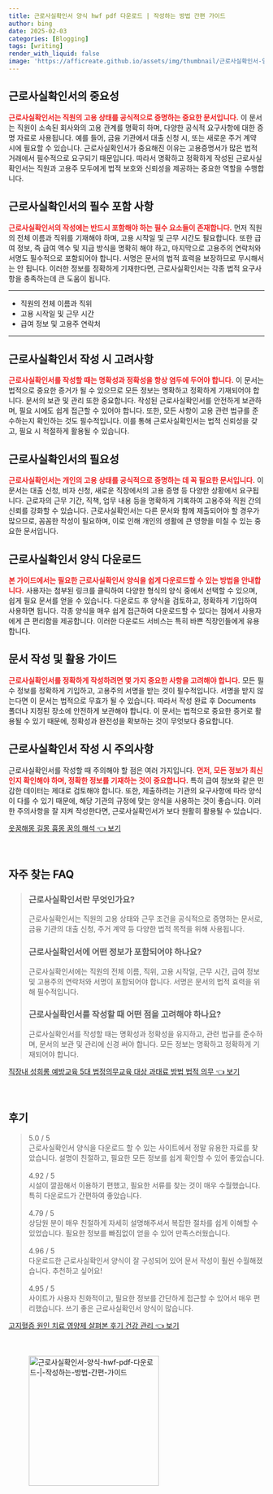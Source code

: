 ```yaml
---
title: 근로사실확인서 양식 hwf pdf 다운로드 | 작성하는 방법 간편 가이드
author: bing
date: 2025-02-03
categories: [Blogging]
tags: [writing]
render_with_liquid: false
image: 'https://afficreate.github.io/assets/img/thumbnail/근로사실확인서-양식-hwf-pdf-다운로드-|-작성하는-방법-간편-가이드.webp'
---
```



<h2 id='근로사실확인서의_중요성'>근로사실확인서의 중요성</h2>

<p><b><span style="color: #ee2323;">근로사실확인서는 직원의 고용 상태를 공식적으로 증명하는 중요한 문서입니다.</span></b> 이 문서는 직원이 소속된 회사와의 고용 관계를 명확히 하며, 다양한 공식적 요구사항에 대한 증명 자료로 사용됩니다. 예를 들어, 금융 기관에서 대출 신청 시, 또는 새로운 주거 계약 시에 필요할 수 있습니다. 근로사실확인서가 중요해진 이유는 고용증명서가 많은 법적 거래에서 필수적으로 요구되기 때문입니다. 따라서 명확하고 정확하게 작성된 근로사실확인서는 직원과 고용주 모두에게 법적 보호와 신뢰성을 제공하는 중요한 역할을 수행합니다.</p>

<h2 id='근로사실확인서의_필수_포함_사항'>근로사실확인서의 필수 포함 사항</h2>

<p><b><span style="color: #ee2323;">근로사실확인서의 작성에는 반드시 포함해야 하는 필수 요소들이 존재합니다.</span></b> 먼저 직원의 전체 이름과 직위를 기재해야 하며, 고용 시작일 및 근무 시간도 필요합니다. 또한 급여 정보, 즉 급여 액수 및 지급 방식을 명확히 해야 하고, 마지막으로 고용주의 연락처와 서명도 필수적으로 포함되어야 합니다. 서명은 문서의 법적 효력을 보장하므로 무시해서는 안 됩니다. 이러한 정보를 정확하게 기재한다면, 근로사실확인서는 각종 법적 요구사항을 충족하는데 큰 도움이 됩니다.</p>

<hr />

<ul>
    <li>직원의 전체 이름과 직위</li>
    <li>고용 시작일 및 근무 시간</li>
    <li>급여 정보 및 고용주 연락처</li>
</ul>

<hr />

<h2 id='근로사실확인서_작성_시_고려사항'>근로사실확인서 작성 시 고려사항</h2>

<p><b><span style="color: #ee2323;">근로사실확인서를 작성할 때는 명확성과 정확성을 항상 염두에 두어야 합니다.</span></b> 이 문서는 법적으로 중요한 증거가 될 수 있으므로 모든 정보는 명확하고 정확하게 기재되어야 합니다. 문서의 보관 및 관리 또한 중요합니다. 작성된 근로사실확인서를 안전하게 보관하며, 필요 시에도 쉽게 접근할 수 있어야 합니다. 또한, 모든 사항이 고용 관련 법규를 준수하는지 확인하는 것도 필수적입니다. 이를 통해 근로사실확인서는 법적 신뢰성을 갖고, 필요 시 적절하게 활용될 수 있습니다.</p>

<h2 id='근로사실확인서의_필요성'>근로사실확인서의 필요성</h2>

<p><b><span style="color: #ee2323;">근로사실확인서는 개인의 고용 상태를 공식적으로 증명하는 데 꼭 필요한 문서입니다.</span></b> 이 문서는 대출 신청, 비자 신청, 새로운 직장에서의 고용 증명 등 다양한 상황에서 요구됩니다. 근로자의 근무 기간, 직책, 업무 내용 등을 명확하게 기록하여 고용주와 직원 간의 신뢰를 강화할 수 있습니다. 근로사실확인서는 다른 문서와 함께 제출되어야 할 경우가 많으므로, 꼼꼼한 작성이 필요하며, 이로 인해 개인의 생활에 큰 영향을 미칠 수 있는 중요한 문서입니다.</p>

<h2 id='근로사실확인서_양식_다운로드'>근로사실확인서 양식 다운로드</h2>

<p><b><span style="color: #ee2323;">본 가이드에서는 필요한 근로사실확인서 양식을 쉽게 다운로드할 수 있는 방법을 안내합니다.</span></b> 사용자는 첨부된 링크를 클릭하여 다양한 형식의 양식 중에서 선택할 수 있으며, 쉽게 필요 문서를 얻을 수 있습니다. 다운로드 후 양식을 검토하고, 정확하게 기입하여 사용하면 됩니다. 각종 양식을 매우 쉽게 접근하여 다운로드할 수 있다는 점에서 사용자에게 큰 편리함을 제공합니다. 이러한 다운로드 서비스는 특히 바쁜 직장인들에게 유용합니다.</p>

<h2 id='문서_작성_및_활용_가이드'>문서 작성 및 활용 가이드</h2>

<p><b><span style="color: #ee2323;">근로사실확인서를 정확하게 작성하려면 몇 가지 중요한 사항을 고려해야 합니다.</span></b> 모든 필수 정보를 정확하게 기입하고, 고용주의 서명을 받는 것이 필수적입니다. 서명을 받지 않는다면 이 문서는 법적으로 무효가 될 수 있습니다. 따라서 작성 완료 후 Documents 폴더나 지정된 장소에 안전하게 보관해야 합니다. 이 문서는 법적으로 중요한 증거로 활용될 수 있기 때문에, 정확성과 완전성을 확보하는 것이 무엇보다 중요합니다.</p>

<h2 id='근로사실확인서_작성_시_주의사항'>근로사실확인서 작성 시 주의사항</h2>

<p>근로사실확인서를 작성할 때 주의해야 할 점은 여러 가지입니다. <b><span style="color: #ee2323;">먼저, 모든 정보가 최신인지 확인해야 하며, 정확한 정보를 기재하는 것이 중요합니다.</span></b> 특히 급여 정보와 같은 민감한 데이터는 제대로 검토해야 합니다. 또한, 제출하려는 기관의 요구사항에 따라 양식이 다를 수 있기 때문에, 해당 기관의 규정에 맞는 양식을 사용하는 것이 좋습니다. 이러한 주의사항을 잘 지켜 작성한다면, 근로사실확인서가 보다 원활히 활용될 수 있습니다.</p>


<p><a class="click-button" title="옷꿈해몽 길몽 흉몽 꿈의 해석" href="https://afficreate.github.io/posts/%EC%98%B7%EA%BF%88%ED%95%B4%EB%AA%BD-%EA%B8%B8%EB%AA%BD-%ED%9D%89%EB%AA%BD-%EA%BF%88%EC%9D%98-%ED%95%B4%EC%84%9D/" rel="dofollow">옷꿈해몽 길몽 흉몽 꿈의 해석 👈 보기</a></p><br>
<h2 id='자주_찾는_FAQ'>자주 찾는 FAQ</h2>
<div itemscope="" itemtype="https://schema.org/FAQPage"> 
<blockquote> 
<div itemscope="" itemprop="mainEntity" itemtype="https://schema.org/Question"> 
<h3 itemprop="name">근로사실확인서란 무엇인가요?</h3> 
<div itemscope="" itemprop="acceptedAnswer" itemtype="https://schema.org/Answer"> 
<span itemprop="text"> 
<p>근로사실확인서는 직원의 고용 상태와 근무 조건을 공식적으로 증명하는 문서로, 금융 기관의 대출 신청, 주거 계약 등 다양한 법적 목적을 위해 사용됩니다.</p> 
</span> 
</div> 
</div> 

<div itemscope="" itemprop="mainEntity" itemtype="https://schema.org/Question"> 
<h3 itemprop="name">근로사실확인서에 어떤 정보가 포함되어야 하나요?</h3> 
<div itemscope="" itemprop="acceptedAnswer" itemtype="https://schema.org/Answer"> 
<span itemprop="text"> 
<p>근로사실확인서에는 직원의 전체 이름, 직위, 고용 시작일, 근무 시간, 급여 정보 및 고용주의 연락처와 서명이 포함되어야 합니다. 서명은 문서의 법적 효력을 위해 필수적입니다.</p> 
</span> 
</div> 
</div> 

<div itemscope="" itemprop="mainEntity" itemtype="https://schema.org/Question"> 
<h3 itemprop="name">근로사실확인서를 작성할 때 어떤 점을 고려해야 하나요?</h3> 
<div itemscope="" itemprop="acceptedAnswer" itemtype="https://schema.org/Answer"> 
<span itemprop="text"> 
<p>근로사실확인서를 작성할 때는 명확성과 정확성을 유지하고, 관련 법규를 준수하며, 문서의 보관 및 관리에 신경 써야 합니다. 모든 정보는 명확하고 정확하게 기재되어야 합니다.</p> 
</span> 
</div> 
</div> 
</blockquote> 
</div>
<p><a class="click-button" title="직장내 성희롱 예방교육 5대 법정의무교육 대상 과태료 방법 법적 의무" href="https://afficreate.github.io/posts/%EC%A7%81%EC%9E%A5%EB%82%B4-%EC%84%B1%ED%9D%AC%EB%A1%B1-%EC%98%88%EB%B0%A9%EA%B5%90%EC%9C%A1-5%EB%8C%80-%EB%B2%95%EC%A0%95%EC%9D%98%EB%AC%B4%EA%B5%90%EC%9C%A1-%EB%8C%80%EC%83%81-%EA%B3%BC%ED%83%9C%EB%A3%8C-%EB%B0%A9%EB%B2%95-%EB%B2%95%EC%A0%81-%EC%9D%98%EB%AC%B4/" rel="dofollow">직장내 성희롱 예방교육 5대 법정의무교육 대상 과태료 방법 법적 의무 👈 보기</a></p><br>
<h2 id='후기'>후기</h2>
<div itemscope itemtype="https://schema.org/Product">
  <blockquote>
  <div itemprop="review" itemscope itemtype="https://schema.org/Review">
      <div itemprop="reviewRating" itemscope itemtype="https://schema.org/Rating"> <span itemprop="ratingValue">5.0</span> / <span itemprop="bestRating">5</span> </div>
      <span itemprop="reviewBody">근로사실확인서 양식을 다운로드 할 수 있는 사이트에서 정말 유용한 자료를 찾았습니다. 설명이 친절하고, 필요한 모든 정보를 쉽게 확인할 수 있어 좋았습니다.</span>
  </div>
  <br>
  <div itemprop="review" itemscope itemtype="https://schema.org/Review">
      <div itemprop="reviewRating" itemscope itemtype="https://schema.org/Rating"> <span itemprop="ratingValue">4.92</span> / <span itemprop="bestRating">5</span> </div>
      <span itemprop="reviewBody">시설이 깔끔해서 이용하기 편했고, 필요한 서류를 찾는 것이 매우 수월했습니다. 특히 다운로드가 간편하여 좋았습니다.</span>
  </div>
  <br>
  <div itemprop="review" itemscope itemtype="https://schema.org/Review">
      <div itemprop="reviewRating" itemscope itemtype="https://schema.org/Rating"> <span itemprop="ratingValue">4.79</span> / <span itemprop="bestRating">5</span> </div>
      <span itemprop="reviewBody">상담원 분이 매우 친절하게 자세히 설명해주셔서 복잡한 절차를 쉽게 이해할 수 있었습니다. 필요한 정보를 빠짐없이 얻을 수 있어 만족스러웠습니다.</span>
  </div>
  <br>
  <div itemprop="review" itemscope itemtype="https://schema.org/Review">
      <div itemprop="reviewRating" itemscope itemtype="https://schema.org/Rating"> <span itemprop="ratingValue">4.96</span> / <span itemprop="bestRating">5</span> </div>
      <span itemprop="reviewBody">다운로드한 근로사실확인서 양식이 잘 구성되어 있어 문서 작성이 훨씬 수월해졌습니다. 추천하고 싶어요!</span>
  </div>
  <br>
  <div itemprop="review" itemscope itemtype="https://schema.org/Review">
      <div itemprop="reviewRating" itemscope itemtype="https://schema.org/Rating"> <span itemprop="ratingValue">4.95</span> / <span itemprop="bestRating">5</span> </div>
      <span itemprop="reviewBody">사이트가 사용자 친화적이고, 필요한 정보를 간단하게 접근할 수 있어서 매우 편리했습니다. 쓰기 좋은 근로사실확인서 양식이 많습니다.</span>
  </div>
  </blockquote>
</div>
<p><a class="click-button" title="고지혈증 원인 치료 영양제 살펴본 후기 건강 관리" href="https://afficreate.github.io/posts/%EA%B3%A0%EC%A7%80%ED%98%88%EC%A6%9D-%EC%9B%90%EC%9D%B8-%EC%B9%98%EB%A3%8C-%EC%98%81%EC%96%91%EC%A0%9C-%EC%82%B4%ED%8E%B4%EB%B3%B8-%ED%9B%84%EA%B8%B0-%EA%B1%B4%EA%B0%95-%EA%B4%80%EB%A6%AC/" rel="dofollow">고지혈증 원인 치료 영양제 살펴본 후기 건강 관리 👈 보기</a></p><br>
<figure class="image"><img src="https://afficreate.github.io/assets/img/thumbnail/근로사실확인서-양식-hwf-pdf-다운로드-|-작성하는-방법-간편-가이드.webp" alt="근로사실확인서-양식-hwf-pdf-다운로드-|-작성하는-방법-간편-가이드" width="256" height="256"></figure>